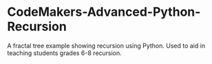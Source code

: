 # CodeMakers-Advanced-Python-Recursion
A fractal tree example showing recursion using Python. Used to aid in teaching students grades 6-8 recursion.
